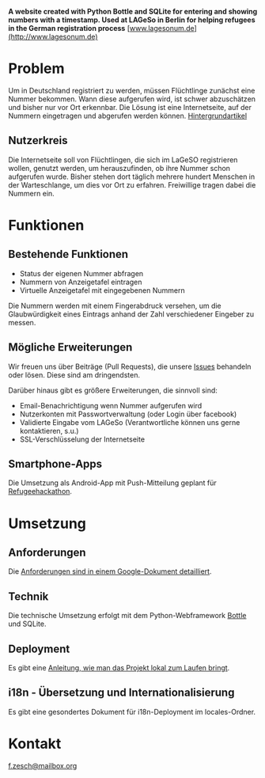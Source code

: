 **A website created with Python Bottle and SQLite for entering and showing numbers with a timestamp. Used at LAGeSo in Berlin for helping refugees in the German registration process**
[www.lagesonum.de](http://www.lagesonum.de)

# Problem

Um in Deutschland registriert zu werden, müssen Flüchtlinge zunächst eine Nummer bekommen. Wann diese aufgerufen wird, ist schwer abzuschätzen und bisher nur vor Ort erkennbar. Die Lösung ist eine Internetseite, auf der Nummern eingetragen und abgerufen werden können. [Hintergrundartikel]( http://www.taz.de/Wartezeiten-am-Berliner-Lageso/!5228958/)

## Nutzerkreis

Die Internetseite soll von Flüchtlingen, die sich im LaGeSO registrieren wollen, genutzt werden, um herauszufinden, ob ihre Nummer schon aufgerufen wurde. Bisher stehen dort täglich mehrere hundert Menschen in der Warteschlange, um dies vor Ort zu erfahren. Freiwillige tragen dabei die Nummern ein.

# Funktionen

## Bestehende Funktionen

- Status der eigenen Nummer abfragen
- Nummern von Anzeigetafel eintragen
- Virtuelle Anzeigetafel mit eingegebenen Nummern

Die Nummern werden mit einem Fingerabdruck versehen, um die Glaubwürdigkeit eines Eintrags anhand der Zahl verschiedener Eingeber zu messen.

## Mögliche Erweiterungen 
Wir freuen uns über Beiträge (Pull Requests), die unsere [Issues](https://github.com/fzesch/lagesonum/issues) behandeln oder lösen. Diese sind am dringendsten.

Darüber hinaus gibt es größere Erweiterungen, die sinnvoll sind:
 
- Email-Benachrichtigung wenn Nummer aufgerufen wird
- Nutzerkonten mit Passwortverwaltung (oder Login über facebook)
- Validierte Eingabe vom LAGeSo (Verantwortliche können uns gerne kontaktieren, s.u.)
- SSL-Verschlüsselung der Internetseite


## Smartphone-Apps

Die Umsetzung als Android-App mit Push-Mitteilung geplant für [Refugeehackathon](http://www.refugeehackathon.de).

# Umsetzung

## Anforderungen
Die <a href="https://docs.google.com/document/d/1g8qLax2ScIFKubpZzflVgdy8Kvilo0ga94eelDZ8U-M/edit#">Anforderungen sind in einem Google-Dokument detailliert</a>.

## Technik
Die technische Umsetzung erfolgt mit dem Python-Webframework <a href="http://bottlepy.org/docs/dev/index.html">Bottle</a> und SQLite.

## Deployment
Es gibt eine [Anleitung, wie man das Projekt lokal zum Laufen bringt](https://github.com/fzesch/lagesonum/blob/master/LOG.md).

## i18n - Übersetzung und Internationalisierung

Es gibt eine gesondertes Dokument für i18n-Deployment im locales-Ordner.

# Kontakt

f.zesch@mailbox.org
